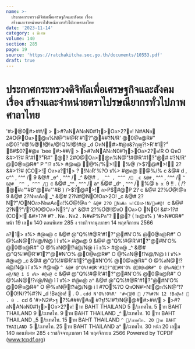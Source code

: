 ```yaml
---
name: >-
  ประกาศกระทรวงดิจิทัลเพื่อเศรษฐกิจและสังคม เรื่อง
  สร้างและจำหน่ายตราไปรษณียากรทั่วไปภาพศาลาไทย
date: '2023-11-14'
category: ง พิเศษ
volume: 140
section: 285
page: 19
source: 'https://ratchakitcha.soc.go.th/documents/10553.pdf'
draft: true
---
```


# ประกาศกระทรวงดิจิทัลเพื่อเศรษฐกิจและสังคม เรื่อง สร้างและจำหน่ายตราไปรษณียากรทั่วไปภาพศาลาไทย

'#>@0#>##/ > >#?ลNANอN0#1ฐ>Oล>2?ค! N#ANอ 2#O@Oล>ํ@ห%N@"!#@R'#1?"@##?N/R' @0@ล@R#" อ@0?"อํ@%@!@!ค/@!Q%!@!#@ _d OหN#>#@ช&?ญญ?!>R'#1?"์ B#$0?#@ช `bee #>##/ > >#?ลNANอN0#1ฐ>Oล>2?ค!R O QหO &#>1?# R'#1?"์R#" ํ@? 2#O@Oล>ํ@ห%N@"!#@R'#1?"@# #?N/R' @0@ล@R#" P "!? ช%> #@ค@ ํ@%/%>!์ %@ />$?@#>!์ 2? &#>1?# (CO>!์ Oล>ล?1> ? !NอR'%?O ช%> #@ค@ ํ@%/% c &@# d , c^^ , ^^^ / 9 &@# _e^ , ^^^ / _^ &@# ` , _^^ , ^^^ / _c &@# ` , ^^^ , ^^^ / `^ &@# _^^ , ^^^ / `c &@# _^^ , ^^^ / a^ &@# _d^ , ^^^ / %@ `b x `9 !! . ( /? @#อ"'#B"@#อ"'#B ) />$?@#>!์ ล>P$#@ีP 2? c &@# 2?%Oํ@!@ล 9 &@# 2?NหลAอ _^ &@# 2?N#@NO!Oล>2O! _c &@# 2?N?"/ONOล>NหลAออ!%Oํ@!@ล `^ &@# 2?O NลAอ ห!COล>!N/ค#@! `c &@# 2?N?"/?O!O@Oล>N?"/ a^ &@# 2?%Oํ@!@ลO Oล>O NO! &#>1?#(CO>!์ &#>1?# #? . Nค . Nอ2 . N#คP%Pล"? ํ@? ( !ห@ช% ) '#>N#0R#" หน้า 19 เลม 140 ตอนพิเศษ 285 ง ราชกิจจานุเบกษา 14 พฤศจิกายน 2566

ล?1> ช%> #@ค@ c &@# @"Q%!#@R'#1?"@#N'O% @0@ล@R#" O @%ลN@!?คํ@/N@ ì î ช%> #@ค@ 9 &@# @"Q%!#@R'#1?"@#N'O% @0@ล@R#" O @%ลN@!?คํ@/N@ ì î ช%> #@ค@ _^ &@# @"Q%!#@R'#1?"@#N'O% @0@ล@R#" O @%ลN@!?คํ@/N@ ì î ช%> #@ค@ _c &@# @"Q%!#@R'#1?"@#N'O% @0@ล@R#" O @%ลN@!?คํ@/N@ ì î ช%> #@ค@ `^ &@# @"Q%!#@R'#1?"@#N'O% @0@ล@R#" O @%ลN@!?คํ@/N@ ì î ช%> #@ค@ `c &@# @"Q%!#@R'#1?"@#N'O% @0@ล@R#" O @%ลN@!?คํ@/N@ ì î ช%> #@ค@ a^ &@# @"Q%!#@R'#1?"@#N'O% @0@ล@R#" O @%ลN@!?คํ@/N@ ì î #?O%?O QหON#>N!ํ@ห%N@"!?OO!N/?%#?N _d !Bล@ค!  . 0 . `cdd N'O%!O%R' '#>@0  /?%#?N 12 !Bล@ค!  . 0 . `cd 6 '#>N2#>ฐ ?%###/#อ #?ฐ!%!#?/N@@##>##/ > >#?ลNANอN0#1ฐ>Oล>2?ค! าท BAHT THAILAND 5 /ะเทศไท. 5 าท BAHT THAILAND 9 /ะเทศไท. 9 าท BAHT THAILAND _^ /ะเทศไท. 10 าท BAHT THAILAND _5 /ะเทศไท. 15 าท BAHT THAILAND `^ /ะเทศไท. 20 าท BAHT THAILAND `5 /ะเทศไท. 25 าท BAHT THAILAND a^ /ะเทศไท. 30 หน้า 20 เลม 140 ตอนพิเศษ 285 ง ราชกิจจานุเบกษา 14 พฤศจิกายน 2566 Powered by TCPDF (www.tcpdf.org)
